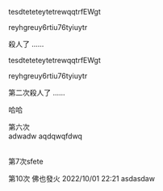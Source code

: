 tesdteteteytetrewqqtrfEWgt



reyhgreuy6rtiu76tyiuytr

殺人了
......


tesdteteteytetrewqqtrfEWgt



reyhgreuy6rtiu76tyiuytr

第二次殺人了
......

哈哈

第六次\
adwadw
aqdqwqfdwq

\
第7次sfete

第10次 
佛也發火 2022/10/01 22:21
asdasdaw
